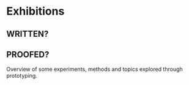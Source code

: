 # Exhibitions

## WRITTEN?
## PROOFED?

Overview of some experiments, methods and topics explored through prototyping. 